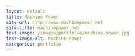 ```yaml
---
layout: default
title: Machine Power
site-url: http://www.machinepower.net
site-title: machinepower.net
feat-image: /images/portfolio/machine-power.jpg
feat-image-alt: Machine Power
categories: portfolio
---
```



